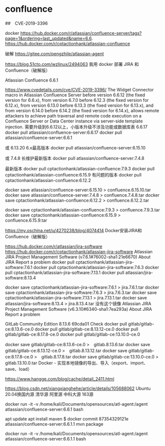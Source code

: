 
# confluence

##　CVE-2019-3396


docker
https://hub.docker.com/r/atlassian/confluence-server/tags?page=1&ordering=last_updated&name=6.6.
https://hub.docker.com/r/cptactionhank/atlassian-confluence

破解
https://gitee.com/pengzhile/atlassian-agent

https://blog.51cto.com/wzlinux/2494063
我用 docker 部署 JIRA 和 Confluence（破解版）

Atlassian Confluence 6.6.1 

https://www.cvedetails.com/cve/CVE-2019-3396/
The Widget Connector macro in Atlassian Confluence Server before version 6.6.12 (the fixed version for 6.6.x), from version 6.7.0 before 6.12.3 (the fixed version for 6.12.x), from version 6.13.0 before 6.13.3 (the fixed version for 6.13.x), and from version 6.14.0 before 6.14.2 (the fixed version for 6.14.x), allows remote attackers to achieve path traversal and remote code execution on a Confluence Server or Data Center instance via server-side template injection.
需要升级到6.6.12以上，小版本升级不涉及功能或数据库表 6.6.17
docker pull atlassian/confluence-server:6.6.17
docker pull atlassian/confluence-server:6.6.1

或 6.13.20 6.x最高版本
docker pull atlassian/confluence-server:6.15.10

或 7.4.8 长维护最新版本 
docker pull atlassian/confluence-server:7.4.8

最新版本
docker pull cptactionhank/atlassian-confluence:7.9.3
docker pull cptactionhank/atlassian-confluence:6.15.9
有问题的版本
docker pull cptactionhank/atlassian-confluence:6.12.2

docker save atlassian/confluence-server:6.15.10 > confluence.6.15.10.tar
docker save atlassian/confluence-server:7.4.8 > confluence.7.4.8.tar
docker save cptactionhank/atlassian-confluence:6.12.2 > confluence.6.12.2.tar

docker save cptactionhank/atlassian-confluence:7.9.3 > confluence.7.9.3.tar
docker save cptactionhank/atlassian-confluence:6.15.9 > confluence.6.15.9.tar


https://my.oschina.net/u/4270238/blog/4074414
Docker安装JIRA和Confluence（破解版）


https://hub.docker.com/r/atlassian/jira-software
https://hub.docker.com/r/cptactionhank/atlassian-jira-software
Atlassian JIRA Project Management Software (v7.6.1#76002-sha1:21e6670)  About JIRA  Report a problem
docker pull cptactionhank/atlassian-jira-software:7.6.1
docker pull cptactionhank/atlassian-jira-software:7.6.3
docker pull cptactionhank/atlassian-jira-software:7.13.1
docker pull atlassian/jira-software:8.13.4

docker save cptactionhank/atlassian-jira-software:7.6.1 > jira.7.6.1.tar
docker save cptactionhank/atlassian-jira-software:7.6.3 > jira.7.6.3.tar
docker save cptactionhank/atlassian-jira-software:7.13.1 > jira.7.13.1.tar
docker save atlassian/jira-software:8.13.4 > jira.8.13.4.tar
没有这个镜像
Atlassian JIRA Project Management Software (v6.3.10#6340-sha1:7ea293a)  About JIRA  Report a problem

GitLab Community Edition 8.13.6 69cda01 Check
docker pull gitlab/gitlab-ce:8.13.6-ce.0
docker pull gitlab/gitlab-ce:8.13.12-ce.0
docker pull gitlab/gitlab-ce:8.17.8-ce.0
docker pull gitlab/gitlab-ce:13.10.0-ce.0

docker save gitlab/gitlab-ce:8.13.6-ce.0 >　gitlab.8.13.6.tar
docker save gitlab/gitlab-ce:8.13.12-ce.0 >　gitlab.8.13.12.tar
docker save gitlab/gitlab-ce:8.17.8-ce.0 >　gitlab.8.17.8.tar
docker save gitlab/gitlab-ce:13.10.0-ce.0 >　gitlab.13.10.0.tar
Docker - 实现本地镜像的导出、导入（export、import、save、load）

https://www.hangge.com/blog/cache/detail_2411.html


https://blog.csdn.net/xiangxianghehe/article/details/105688062
Ubuntu 20.04换国内源 清华源 阿里源 中科大源 163源

docker run -it -v /home/kali/Documents/opensources/atl-agent:/agent atlassian/confluence-server:6.6.1 bash

apt update
apt install maven
$ docker commit 87354329121e  atlassian/confluence-server:6.6.1.1
mvn package

docker run -it -v /home/kali/Documents/opensources/atl-agent:/agent atlassian/confluence-server:6.6.1.1 bash


